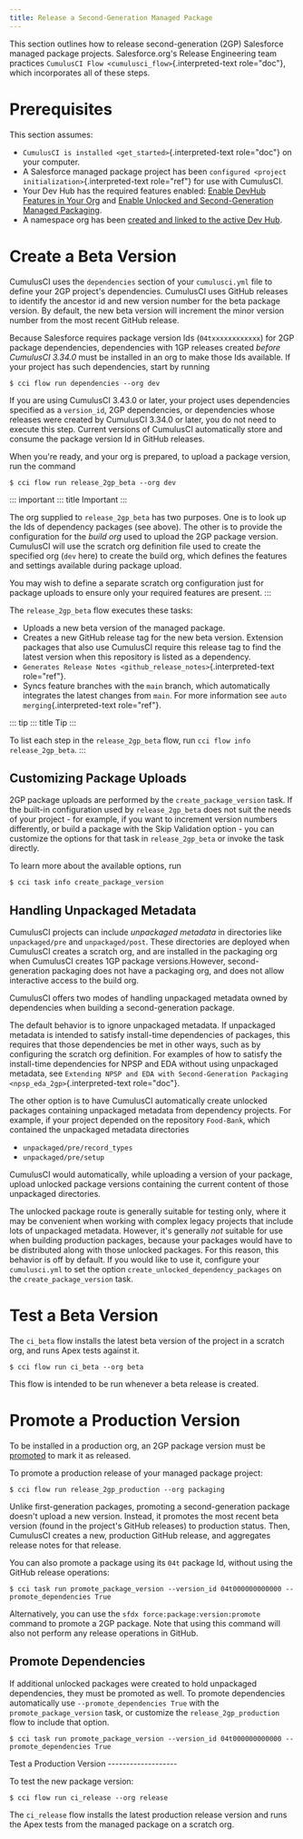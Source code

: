 ```yaml
---
title: Release a Second-Generation Managed Package
---
```


This section outlines how to release second-generation (2GP) Salesforce
managed package projects. Salesforce.org\'s Release Engineering team
practices `CumulusCI Flow <cumulusci_flow>`{.interpreted-text
role="doc"}, which incorporates all of these steps.

# Prerequisites

This section assumes:

-   `CumulusCI is installed <get_started>`{.interpreted-text role="doc"}
    on your computer.
-   A Salesforce managed package project has been
    `configured <project initialization>`{.interpreted-text role="ref"}
    for use with CumulusCI.
-   Your Dev Hub has the required features enabled: [Enable DevHub
    Features in Your
    Org](https://developer.salesforce.com/docs/atlas.en-us.packagingGuide.meta/packagingGuide/sfdx_setup_enable_devhub.htm)
    and [Enable Unlocked and Second-Generation Managed
    Packaging](https://developer.salesforce.com/docs/atlas.en-us.sfdx_dev.meta/sfdx_dev/sfdx_setup_enable_secondgen_pkg.htm).
-   A namespace org has been [created and linked to the active Dev
    Hub](https://developer.salesforce.com/docs/atlas.en-us.sfdx_dev.meta/sfdx_dev/sfdx_dev_dev2gp_create_namespace.htm).

# Create a Beta Version

CumulusCI uses the `dependencies` section of your `cumulusci.yml` file
to define your 2GP project\'s dependencies. CumulusCI uses GitHub
releases to identify the ancestor id and new version number for the beta
package version. By default, the new beta version will increment the
minor version number from the most recent GitHub release.

Because Salesforce requires package version Ids (`04txxxxxxxxxxxx`) for
2GP package dependencies, dependencies with 1GP releases created _before
CumulusCI 3.34.0_ must be installed in an org to make those Ids
available. If your project has such dependencies, start by running

```console
$ cci flow run dependencies --org dev
```

If you are using CumulusCI 3.43.0 or later, your project uses
dependencies specified as a `version_id`, 2GP dependencies, or
dependencies whose releases were created by CumulusCI 3.34.0 or later,
you do not need to execute this step. Current versions of CumulusCI
automatically store and consume the package version Id in GitHub
releases.

When you\'re ready, and your org is prepared, to upload a package
version, run the command

```console
$ cci flow run release_2gp_beta --org dev
```

::: important
::: title
Important
:::

The org supplied to `release_2gp_beta` has two purposes. One is to look
up the Ids of dependency packages (see above). The other is to provide
the configuration for the _build org_ used to upload the 2GP package
version. CumulusCI will use the scratch org definition file used to
create the specified org (`dev` here) to create the build org, which
defines the features and settings available during package upload.

You may wish to define a separate scratch org configuration just for
package uploads to ensure only your required features are present.
:::

The `release_2gp_beta` flow executes these tasks:

-   Uploads a new beta version of the managed package.
-   Creates a new GitHub release tag for the new beta version. Extension
    packages that also use CumulusCI require this release tag to find
    the latest version when this repository is listed as a dependency.
-   `Generates Release Notes <github_release_notes>`{.interpreted-text
    role="ref"}.
-   Syncs feature branches with the `main` branch, which automatically
    integrates the latest changes from `main`. For more information see
    `auto merging`{.interpreted-text role="ref"}.

::: tip
::: title
Tip
:::

To list each step in the `release_2gp_beta` flow, run
`cci flow info release_2gp_beta`.
:::

## Customizing Package Uploads

2GP package uploads are performed by the `create_package_version` task.
If the built-in configuration used by `release_2gp_beta` does not suit
the needs of your project - for example, if you want to increment
version numbers differently, or build a package with the Skip Validation
option - you can customize the options for that task in
`release_2gp_beta` or invoke the task directly.

To learn more about the available options, run

```console
$ cci task info create_package_version
```

## Handling Unpackaged Metadata

CumulusCI projects can include _unpackaged metadata_ in directories like
`unpackaged/pre` and `unpackaged/post`. These directories are deployed
when CumulusCI creates a scratch org, and are installed in the packaging
org when CumulusCI creates 1GP package versions.However,
second-generation packaging does not have a packaging org, and does not
allow interactive access to the build org.

CumulusCI offers two modes of handling unpackaged metadata owned by
dependencies when building a second-generation package.

The default behavior is to ignore unpackaged metadata. If unpackaged
metadata is intended to satisfy install-time dependencies of packages,
this requires that those dependencies be met in other ways, such as by
configuring the scratch org definition. For examples of how to satisfy
the install-time dependencies for NPSP and EDA without using unpackaged
metadata, see
`Extending NPSP and EDA with Second-Generation Packaging <npsp_eda_2gp>`{.interpreted-text
role="doc"}.

The other option is to have CumulusCI automatically create unlocked
packages containing unpackaged metadata from dependency projects. For
example, if your project depended on the repository `Food-Bank`, which
contained the unpackaged metadata directories

-   `unpackaged/pre/record_types`
-   `unpackaged/pre/setup`

CumulusCI would automatically, while uploading a version of your
package, upload unlocked package versions containing the current content
of those unpackaged directories.

The unlocked package route is generally suitable for testing only, where
it may be convenient when working with complex legacy projects that
include lots of unpackaged metadata. However, it\'s generally _not_
suitable for use when building production packages, because your
packages would have to be distributed along with those unlocked
packages. For this reason, this behavior is off by default. If you would
like to use it, configure your `cumulusci.yml` to set the option
`create_unlocked_dependency_packages` on the `create_package_version`
task.

# Test a Beta Version

The `ci_beta` flow installs the latest beta version of the project in a
scratch org, and runs Apex tests against it.

```console
$ cci flow run ci_beta --org beta
```

This flow is intended to be run whenever a beta release is created.

# Promote a Production Version

To be installed in a production org, an 2GP package version must be
[promoted](https://developer.salesforce.com/docs/atlas.en-us.sfdx_dev.meta/sfdx_dev/sfdx_dev_unlocked_pkg_create_pkg_ver_promote.htm)
to mark it as released.

To promote a production release of your managed package project:

```
$ cci flow run release_2gp_production --org packaging
```

Unlike first-generation packages, promoting a second-generation package
doesn\'t upload a new version. Instead, it promotes the most recent beta
version (found in the project\'s GitHub releases) to production status.
Then, CumulusCI creates a new, production GitHub release, and aggregates
release notes for that release.

You can also promote a package using its `04t` package Id, without using
the GitHub release operations:

```console
$ cci task run promote_package_version --version_id 04t000000000000 --promote_dependencies True
```

Alternatively, you can use the `sfdx force:package:version:promote`
command to promote a 2GP package. Note that using this command will also
not perform any release operations in GitHub.

## Promote Dependencies

If additional unlocked packages were created to hold unpackaged
dependencies, they must be promoted as well. To promote dependencies
automatically use `--promote_dependencies True` with the
`promote_package_version` task, or customize the
`release_2gp_production` flow to include that option.

```console
$ cci task run promote_package_version --version_id 04t000000000000 --promote_dependencies True
```

Test a Production Version \-\-\-\-\-\-\-\-\-\-\-\-\-\-\-\-\-\--

To test the new package version:

```
$ cci flow run ci_release --org release
```

The `ci_release` flow installs the latest production release version and
runs the Apex tests from the managed package on a scratch org.
